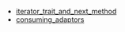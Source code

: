 - [iterator_trait_and_next_method](iterator_trait_and_next_method/README.md)
- [consuming_adaptors](consuming_adaptors/README.md)